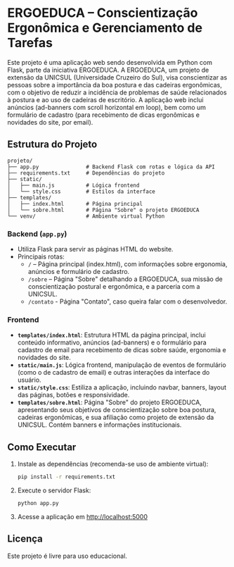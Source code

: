 # ERGOEDUCA – Conscientização Ergonômica e Gerenciamento de Tarefas

Este projeto é uma aplicação web sendo desenvolvida em Python com Flask, parte da iniciativa ERGOEDUCA. A ERGOEDUCA, um projeto de extensão da UNICSUL (Universidade Cruzeiro do Sul), visa conscientizar as pessoas sobre a importância da boa postura e das cadeiras ergonômicas, com o objetivo de reduzir a incidência de problemas de saúde relacionados à postura e ao uso de cadeiras de escritório. A aplicação web inclui anúncios (ad-banners com scroll horizontal em loop), bem como um formulário de cadastro (para recebimento de dicas ergonômicas e novidades do site, por email).


## Estrutura do Projeto

```
projeto/
├── app.py               # Backend Flask com rotas e lógica da API
├── requirements.txt     # Dependências do projeto
├── static/
│   ├── main.js          # Lógica frontend
│   └── style.css        # Estilos da interface
├── templates/
│   ├── index.html       # Página principal 
│   └── sobre.html       # Página "Sobre" o projeto ERGOEDUCA
└── venv/                # Ambiente virtual Python
```

### Backend (`app.py`)
- Utiliza Flask para servir as páginas HTML do website.
- Principais rotas:
  - `/` – Página principal (index.html), com informações sobre ergonomia, anúncios e formulário de cadastro.
  - `/sobre` – Página "Sobre" detalhando a ERGOEDUCA, sua missão de conscientização postural e ergonômica, e a parceria com a UNICSUL.
  - `/contato` - Página "Contato", caso queira falar com o desenvolvedor. 

### Frontend
- **`templates/index.html`**: Estrutura HTML da página principal, inclui conteúdo informativo, anúncios (ad-banners) e o formulário para cadastro de email para recebimento de dicas sobre saúde, ergonomia e novidades do site.
- **`static/main.js`**: Lógica frontend, manipulação de eventos de formulário (como o de cadastro de email) e outras interações da interface do usuário.
- **`static/style.css`**: Estiliza a aplicação, incluindo navbar, banners, layout das páginas, botões e responsividade.
- **`templates/sobre.html`**: Página "Sobre" do projeto ERGOEDUCA, apresentando seus objetivos de conscientização sobre boa postura, cadeiras ergonômicas, e sua afiliação como projeto de extensão da UNICSUL. Contém banners e informações institucionais.

## Como Executar
1. Instale as dependências (recomenda-se uso de ambiente virtual):
   ```bash
   pip install -r requirements.txt
   ```
2. Execute o servidor Flask:
   ```bash
   python app.py
   ```
3. Acesse a aplicação em [http://localhost:5000](http://localhost:5000)

## Licença
Este projeto é livre para uso educacional.
